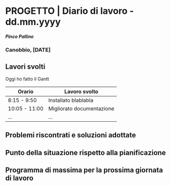

# PROGETTO | Diario di lavoro - dd.mm.yyyy
##### Pinco Pallino
### Canobbio, [DATE]

## Lavori svolti
Oggi ho fatto il Gantt


|Orario        |Lavoro svolto                 |
|--------------|------------------------------|
|8:15 - 9:50   |Installato blablabla          |
|10:05 - 11:00 |Migliorato documentazione     |
|...           |...                           |

##  Problemi riscontrati e soluzioni adottate


##  Punto della situazione rispetto alla pianificazione


## Programma di massima per la prossima giornata di lavoro
